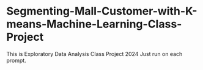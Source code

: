 # Segmenting-Mall-Customer-with-K-means-Machine-Learning-Class-Project

This is Exploratory Data Analysis Class Project 2024
Just run on each prompt.
